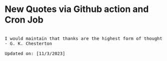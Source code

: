 # New Quotes via Github action and Cron Job

<pre>
<!-- #quote -->
I would maintain that thanks are the highest form of thought, and that gratitude is happiness doubled by wonder.
- G. K. Chesterton

Updated on: [11/3/2023]
<!-- #quoteEnd -->
</pre>
